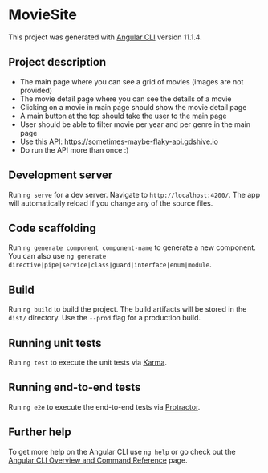# MovieSite

This project was generated with [Angular CLI](https://github.com/angular/angular-cli) version 11.1.4.

## Project description
* The main page where you can see a grid of movies (images are not provided)
* The movie detail page where you can see the details of a movie
* Clicking on a movie in main page should show the movie detail page
* A main button at the top should take the user to the main page
* User should be able to filter movie per year and per genre in the main page
* Use this API: https://sometimes-maybe-flaky-api.gdshive.io
* Do run the API more than once :)

## Development server

Run `ng serve` for a dev server. Navigate to `http://localhost:4200/`. The app will automatically reload if you change any of the source files.

## Code scaffolding

Run `ng generate component component-name` to generate a new component. You can also use `ng generate directive|pipe|service|class|guard|interface|enum|module`.

## Build

Run `ng build` to build the project. The build artifacts will be stored in the `dist/` directory. Use the `--prod` flag for a production build.

## Running unit tests

Run `ng test` to execute the unit tests via [Karma](https://karma-runner.github.io).

## Running end-to-end tests

Run `ng e2e` to execute the end-to-end tests via [Protractor](http://www.protractortest.org/).

## Further help

To get more help on the Angular CLI use `ng help` or go check out the [Angular CLI Overview and Command Reference](https://angular.io/cli) page.